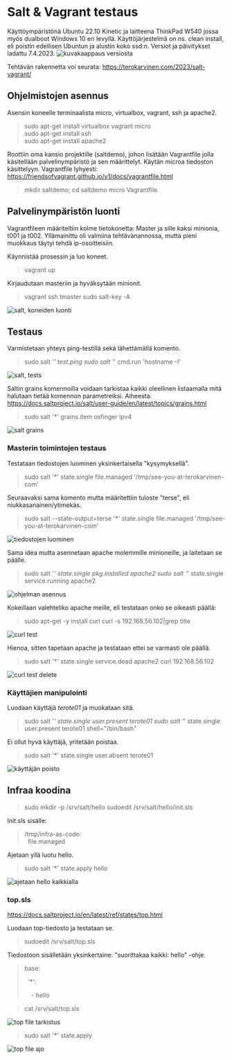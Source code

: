 # Salt & Vagrant testaus
Käyttöympäristönä Ubuntu 22.10 Kinetic ja laitteena ThinkPad W540 jossa myös dualboot Windows 10 eri levyllä.
Käyttöjärjestelmä on ns. clean install, eli poistin edellisen Ubuntun ja alustin koko ssd:n.
Versiot ja päivitykset ladattu 7.4.2023.
![kuvakaappaus versiosta](screenshots/01-01-versio.png)

Tehtävän rakennetta voi seurata: https://terokarvinen.com/2023/salt-vagrant/
## Ohjelmistojen asennus

Asensin koneelle terminaalista micro, virtualbox, vagrant, ssh ja apache2.
> sudo apt-get install virtualbox vagrant micro  
> sudo apt-get install ssh  
> sudo apt-get install apache2

Roottiin oma kansio projektille (saltdemo), johon lisätään Vagrantfile jolla käsitellään palvelinympäristö ja sen määrittelyt. Käytän microa tiedoston käsittelyyn.
Vagrantfile lyhyesti: https://friendsofvagrant.github.io/v1/docs/vagrantfile.html
> mkdir saltdemo; cd saltdemo
> micro Vagrantfile

## Palvelinympäristön luonti
Vagrantfileen määriteltiin kolme tietokonetta: Master ja sille kaksi minionia, t001 ja t002.
Yllämainittu oli valmiina tehtävänannossa, mutta pieni muokkaus täytyi tehdä ip-osoitteisiin.

Käynnistää prosessin ja luo koneet.
> vagrant up

Kirjaudutaan masteriin ja hyväksytään minionit.
> vagrant ssh tmaster
> sudo salt-key -A

![salt, koneiden luonti](screenshots/01-03-accept_minions.png)

## Testaus
Varmistetaan yhteys ping-testillä sekä lähettämällä komento.
> sudo salt '*' test.ping
> sudo salt '*' cmd.run 'hostname -I'

![salt, tests](screenshots/01-04-minion_command.png)

Saltin grains komennoilla voidaan tarkistaa kaikki oleellinen listaamalla mitä halutaan tietää komennon parametreiksi.
Aiheesta:  https://docs.saltproject.io/salt/user-guide/en/latest/topics/grains.html

> sudo salt '*' grains.item osfinger ipv4

![salt grains](screenshots/01-05-salt_grains.png)

### Masterin toimintojen testaus
Testataan tiedostojen luominen yksinkertaisella "kysymyksellä".
> sudo salt '*' state.single file.managed '/tmp/see-you-at-terokarvinen-com'

Seuraavaksi sama komento mutta määritettiin tuloste "terse", eli niukkasanainen/ytimekäs.
> sudo salt --state-output=terse '*' state.single file.managed '/tmp/see-you-at-terokarvinen-com'

![tiedostojen luominen](screenshots/01-06-file_managed.png)

Sama idea mutta asennetaan apache molemmille minioneille, ja laitetaan se päälle.
> sudo salt '*' state.single pkg.installed apache2
> sudo salt '*' state.single service.running apache2


![ohjelman asennus](screenshots/01-07-service_install.png)

Kokeillaan valehteliko apache meille, eli testataan onko se oikeasti päällä:
> sudo apt-get -y install curl
> curl -s 192.168.56.102|grep title

![curl test](screenshots/01-08-curl_test1.png)

Hienoa, sitten tapetaan apache ja testataan ettei se varmasti ole päällä.
> sudo salt '*' state.single service.dead apache2
> curl 192.168.56.102

![curl test delete](screenshots/01-09-curl_test2.png)

### Käyttäjien manipulointi

Luodaan käyttäjä *terote01* ja muokataan sitä.
> sudo salt '*' state.single user.present terote01
> sudo salt '*' state.single user.present terote01 shell="/bin/bash"

Ei ollut hyvä käyttäjä, yritetään poistaa.
> sudo salt '*' state.single user.absent terote01

![käyttäjän poisto](screenshots/01-10-create_user.png)

## Infraa koodina

> sudo mkdir -p /srv/salt/hello
> sudoedit /srv/salt/hello/init.sls

Init.sls sisälle:
> /tmp/infra-as-code:  
> &nbsp;&nbsp;file.managed

Ajetaan yllä luotu hello.
> sudo salt '*' state.apply hello

![ajetaan hello kaikkialla](screenshots/01-11-run_hello.png)

### top.sls
https://docs.saltproject.io/en/latest/ref/states/top.html

Luodaan top-tiedosto ja testataan se.
> sudoedit /srv/salt/top.sls

Tiedostoon sisälletään yksinkertaine: "suorittakaa kaikki: hello" -ohje.

> base:
> 
> &nbsp;&nbsp;'*':
> 
> &nbsp;&nbsp;&nbsp;&nbsp;- hello

> cat /srv/salt/top.sls

![top file tarkistus](screenshots/01-12-top_file.png)

> sudo salt '*' state.apply

![top file ajo](screenshots/01-13-run_top_file.png)
